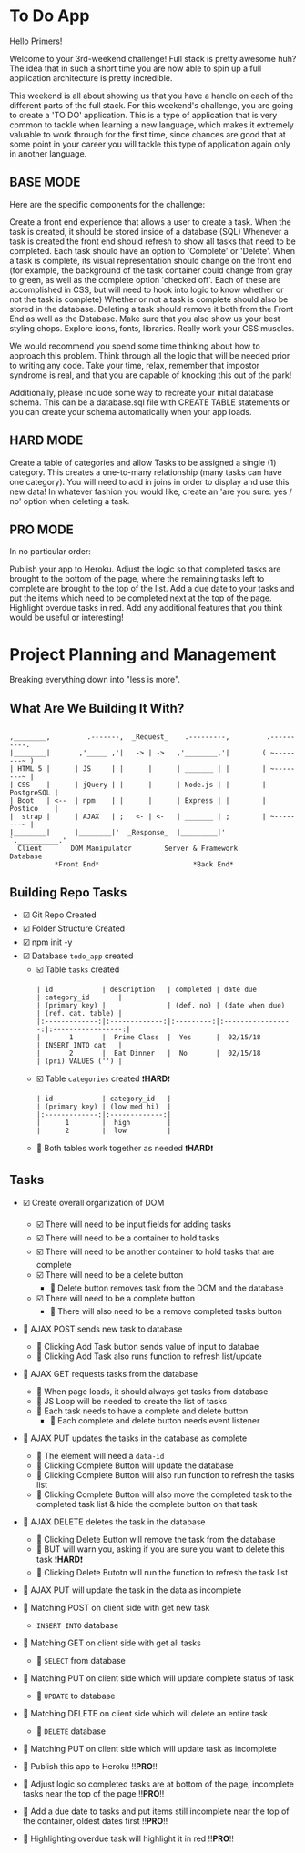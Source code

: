 # To Do App
Hello Primers!

Welcome to your 3rd-weekend challenge! Full stack is pretty awesome huh? The idea that in such a short time you are now able to spin up a full application architecture is pretty incredible.

This weekend is all about showing us that you have a handle on each of the different parts of the full stack. For this weekend's challenge, you are going to create a 'TO DO' application. This is a type of application that is very common to tackle when learning a new language, which makes it extremely valuable to work through for the first time, since chances are good that at some point in your career you will tackle this type of application again only in another language.

## BASE MODE
Here are the specific components for the challenge:

Create a front end experience that allows a user to create a task.
When the task is created, it should be stored inside of a database (SQL)
Whenever a task is created the front end should refresh to show all tasks that need to be completed.
Each task should have an option to 'Complete' or 'Delete'.
When a task is complete, its visual representation should change on the front end (for example, the background of the task container could change from gray to green, as well as the complete option 'checked off'. Each of these are accomplished in CSS, but will need to hook into logic to know whether or not the task is complete)
Whether or not a task is complete should also be stored in the database.
Deleting a task should remove it both from the Front End as well as the Database.
Make sure that you also show us your best styling chops. Explore icons, fonts, libraries. Really work your CSS muscles.

We would recommend you spend some time thinking about how to approach this problem. Think through all the logic that will be needed prior to writing any code. Take your time, relax, remember that impostor syndrome is real, and that you are capable of knocking this out of the park!

Additionally, please include some way to recreate your initial database schema. This can be a database.sql file with CREATE TABLE statements or you can create your schema automatically when your app loads.

## HARD MODE
Create a table of categories and allow Tasks to be assigned a single (1) category. This creates a one-to-many relationship (many tasks can have one category). You will need to add in joins in order to display and use this new data!
In whatever fashion you would like, create an 'are you sure: yes / no' option when deleting a task.

## PRO MODE
In no particular order:

Publish your app to Heroku.
Adjust the logic so that completed tasks are brought to the bottom of the page, where the remaining tasks left to complete are brought to the top of the list.
Add a due date to your tasks and put the items which need to be completed next at the top of the page. Highlight overdue tasks in red.
Add any additional features that you think would be useful or interesting!

# Project Planning and Management
Breaking everything down into "less is more".

## What Are We Building It With?
```
                             
,________,         .-------,  _Request_    .---------,         .----------.
|________|       ,'_____ ,'|   -> | ->   ,'________,'|        ( ~--------~ )
| HTML 5 |      | JS     | |      |      | _______ | |        | ~--------~ |
| CSS    |      | jQuery | |      |      | Node.js | |        | PostgreSQL |
| Boot   | <--  | npm    | |      |      | Express | |        | Postico    |        
|  strap |      | AJAX   | ;   <- | <-   | _______ | ;        | ~--------~ |
|________|      |________|'  _Response_  |_________|'         `.__________.'
  Client       DOM Manipulator        Server & Framework          Database
           *Front End*                       *Back End*              
```

## Building Repo Tasks
- :ballot_box_with_check: Git Repo Created
- :ballot_box_with_check: Folder Structure Created
- :ballot_box_with_check: npm init -y
- :ballot_box_with_check: Database `todo_app` created
  - :ballot_box_with_check: Table `tasks` created
    ```
    | id            | description   | completed | date due          | category_id       |
    | (primary key) |               | (def. no) | (date when due)   | (ref. cat. table) |
    |:-------------:|:-------------:|:---------:|:-----------------:|:-----------------:|
    |       1       |  Prime Class  |  Yes      |  02/15/18         | INSERT INTO cat   |
    |       2       |  Eat Dinner   |  No       |  02/15/18         | (pri) VALUES ('') |
    ```
  - :ballot_box_with_check: Table `categories` created :heavy_exclamation_mark:**HARD**:heavy_exclamation_mark:
    ```
    | id            | category_id   |
    | (primary key) | (low med hi)  |
    |:-------------:|:-------------:|
    |      1        |  high         |
    |      2        |  low          |
    ```
  - :black_square_button: Both tables work together as needed :heavy_exclamation_mark:**HARD**:heavy_exclamation_mark:

## Tasks
- :ballot_box_with_check: Create overall organization of DOM
  - :ballot_box_with_check: There will need to be input fields for adding tasks
  - :ballot_box_with_check: There will need to be a container to hold tasks
  - :ballot_box_with_check: There will need to be another container to hold tasks that are complete
  - :ballot_box_with_check: There will need to be a delete button
    - :black_square_button: Delete button removes task from the DOM and the database
  - :ballot_box_with_check: There will need to be a complete button 
    - :black_square_button: There will also need to be a remove completed tasks button

- :black_square_button: AJAX POST sends new task to database
  - :black_square_button: Clicking Add Task button sends value of input to databae
  - :black_square_button: Clicking Add Task also runs function to refresh list/update
- :black_square_button: AJAX GET requests tasks from the database
  - :black_square_button: When page loads, it should always get tasks from database
  - :black_square_button: JS Loop will be needed to create the list of tasks
  - :black_square_button: Each task needs to have a complete and delete button
    - :black_square_button: Each complete and delete button needs event listener
- :black_square_button: AJAX PUT updates the tasks in the database as complete
  - :black_square_button: The element will need a `data-id`
  - :black_square_button: Clicking Complete Button will update the database
  - :black_square_button: Clicking Complete Button will also run function to refresh the tasks list
  - :black_square_button: Clicking Complete Button will also move the completed task to the completed task list & hide the complete button on that task
- :black_square_button: AJAX DELETE deletes the task in the database
  - :black_square_button: Clicking Delete Button will remove the task from the database
  - :black_square_button: BUT will warn you, asking if you are sure you want to delete this task :heavy_exclamation_mark:**HARD**:heavy_exclamation_mark:
  - :black_square_button: Clicking Delete Butotn will run the function to refresh the task list
- :black_square_button: AJAX PUT will update the task in the data as incomplete

- :black_square_button: Matching POST on client side with get new task
  - `INSERT INTO` database
- :black_square_button: Matching GET on client side with get all tasks
  - :black_square_button: `SELECT` from database
- :black_square_button: Matching PUT on client side which will update complete status of task
  - :black_square_button: `UPDATE` to database
- :black_square_button: Matching DELETE on client side which will delete an entire task
  - :black_square_button: `DELETE` database
- :black_square_button: Matching PUT on client side which will update task as incomplete

- :black_square_button: Publish this app to Heroku :bangbang:**PRO**:bangbang:
- :black_square_button: Adjust logic so completed tasks are at bottom of the page, incomplete tasks near the top of the page :bangbang:**PRO**:bangbang:
- :black_square_button: Add a due date to tasks and put items still incomplete near the top of the container, oldest dates first :bangbang:**PRO**:bangbang:
- :black_square_button: Highlighting overdue task will highlight it in red :bangbang:**PRO**:bangbang: